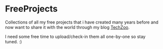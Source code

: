 FreeProjects
============
<p>Collections of all my free projects that i have created many years before and now want to share it with the world through my blog <a href="http://www.techzoo.org/">TechZoo</a>.</p>

<p>I need some free time to upload/check-in them all one-by-one so stay tuned. :)</p>
